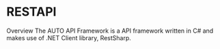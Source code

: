 # RESTAPI
Overview
The AUTO API Framework is a API framework written in C# and makes use of .NET Client library, RestSharp.
